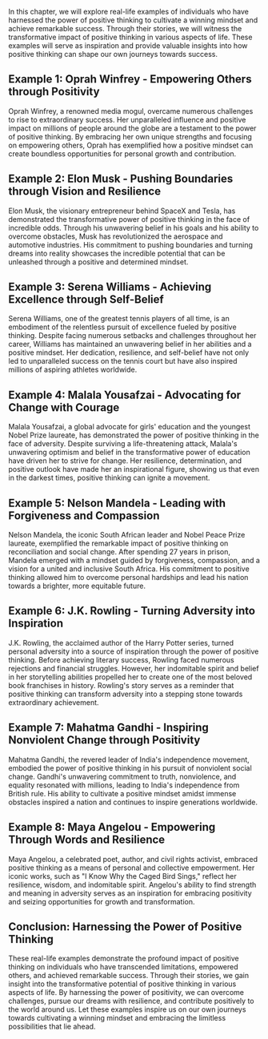 
In this chapter, we will explore real-life examples of individuals who have harnessed the power of positive thinking to cultivate a winning mindset and achieve remarkable success. Through their stories, we will witness the transformative impact of positive thinking in various aspects of life. These examples will serve as inspiration and provide valuable insights into how positive thinking can shape our own journeys towards success.

Example 1: Oprah Winfrey - Empowering Others through Positivity
---------------------------------------------------------------

Oprah Winfrey, a renowned media mogul, overcame numerous challenges to rise to extraordinary success. Her unparalleled influence and positive impact on millions of people around the globe are a testament to the power of positive thinking. By embracing her own unique strengths and focusing on empowering others, Oprah has exemplified how a positive mindset can create boundless opportunities for personal growth and contribution.

Example 2: Elon Musk - Pushing Boundaries through Vision and Resilience
-----------------------------------------------------------------------

Elon Musk, the visionary entrepreneur behind SpaceX and Tesla, has demonstrated the transformative power of positive thinking in the face of incredible odds. Through his unwavering belief in his goals and his ability to overcome obstacles, Musk has revolutionized the aerospace and automotive industries. His commitment to pushing boundaries and turning dreams into reality showcases the incredible potential that can be unleashed through a positive and determined mindset.

Example 3: Serena Williams - Achieving Excellence through Self-Belief
---------------------------------------------------------------------

Serena Williams, one of the greatest tennis players of all time, is an embodiment of the relentless pursuit of excellence fueled by positive thinking. Despite facing numerous setbacks and challenges throughout her career, Williams has maintained an unwavering belief in her abilities and a positive mindset. Her dedication, resilience, and self-belief have not only led to unparalleled success on the tennis court but have also inspired millions of aspiring athletes worldwide.

Example 4: Malala Yousafzai - Advocating for Change with Courage
----------------------------------------------------------------

Malala Yousafzai, a global advocate for girls' education and the youngest Nobel Prize laureate, has demonstrated the power of positive thinking in the face of adversity. Despite surviving a life-threatening attack, Malala's unwavering optimism and belief in the transformative power of education have driven her to strive for change. Her resilience, determination, and positive outlook have made her an inspirational figure, showing us that even in the darkest times, positive thinking can ignite a movement.

Example 5: Nelson Mandela - Leading with Forgiveness and Compassion
-------------------------------------------------------------------

Nelson Mandela, the iconic South African leader and Nobel Peace Prize laureate, exemplified the remarkable impact of positive thinking on reconciliation and social change. After spending 27 years in prison, Mandela emerged with a mindset guided by forgiveness, compassion, and a vision for a united and inclusive South Africa. His commitment to positive thinking allowed him to overcome personal hardships and lead his nation towards a brighter, more equitable future.

Example 6: J.K. Rowling - Turning Adversity into Inspiration
------------------------------------------------------------

J.K. Rowling, the acclaimed author of the Harry Potter series, turned personal adversity into a source of inspiration through the power of positive thinking. Before achieving literary success, Rowling faced numerous rejections and financial struggles. However, her indomitable spirit and belief in her storytelling abilities propelled her to create one of the most beloved book franchises in history. Rowling's story serves as a reminder that positive thinking can transform adversity into a stepping stone towards extraordinary achievement.

Example 7: Mahatma Gandhi - Inspiring Nonviolent Change through Positivity
--------------------------------------------------------------------------

Mahatma Gandhi, the revered leader of India's independence movement, embodied the power of positive thinking in his pursuit of nonviolent social change. Gandhi's unwavering commitment to truth, nonviolence, and equality resonated with millions, leading to India's independence from British rule. His ability to cultivate a positive mindset amidst immense obstacles inspired a nation and continues to inspire generations worldwide.

Example 8: Maya Angelou - Empowering Through Words and Resilience
-----------------------------------------------------------------

Maya Angelou, a celebrated poet, author, and civil rights activist, embraced positive thinking as a means of personal and collective empowerment. Her iconic works, such as "I Know Why the Caged Bird Sings," reflect her resilience, wisdom, and indomitable spirit. Angelou's ability to find strength and meaning in adversity serves as an inspiration for embracing positivity and seizing opportunities for growth and transformation.

Conclusion: Harnessing the Power of Positive Thinking
-----------------------------------------------------

These real-life examples demonstrate the profound impact of positive thinking on individuals who have transcended limitations, empowered others, and achieved remarkable success. Through their stories, we gain insight into the transformative potential of positive thinking in various aspects of life. By harnessing the power of positivity, we can overcome challenges, pursue our dreams with resilience, and contribute positively to the world around us. Let these examples inspire us on our own journeys towards cultivating a winning mindset and embracing the limitless possibilities that lie ahead.

